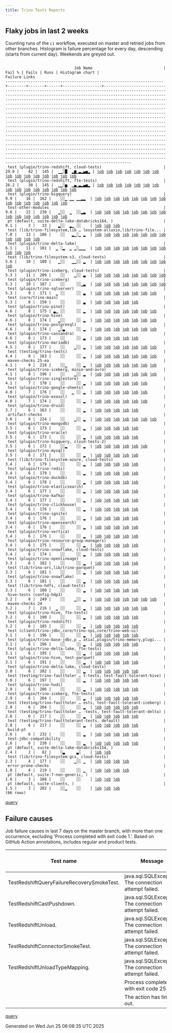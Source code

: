 ```yaml
---
title: Trino Tests Reports
---
```


## Flaky jobs in last 2 weeks

Counting runs of the `ci` workflow, executed on master and retried jobs from other branches.
Histogram is failure percentage for every day, descending (starts from current day).
Weekends are greyed out.
<pre><code>
                              Job Name                               | Fail % | Fails | Runs | Histogram chart |                                                                                                                                                                                                                                                                                                                                                                                                                                                                                                                                                                                                                  Failure Links                                                                                                                                                                                                                                                                                                                                                                                                                                                                                                                                                                                                                   
---------------------------------------------------------------------+--------+-------+------+-----------------+--------------------------------------------------------------------------------------------------------------------------------------------------------------------------------------------------------------------------------------------------------------------------------------------------------------------------------------------------------------------------------------------------------------------------------------------------------------------------------------------------------------------------------------------------------------------------------------------------------------------------------------------------------------------------------------------------------------------------------------------------------------------------------------------------------------------------------------------------------------------------------------------------------------------------------------------------------------------------------------------------------------------------------------------------------------------------------------------------------------------------------------------------------------------------------------------------------------------------------------------------
 test (plugin/trino-redshift, cloud-tests)                           |   29.0 |    42 |  145 |  ▁▁░█  ▂▆▁▃▂▄▅▂ | <a href="https://github.com/trinodb/trino/actions/runs/15839634595/job/44649849313">job</a> <a href="https://github.com/trinodb/trino/actions/runs/15819221690/job/44584413688">job</a> <a href="https://github.com/trinodb/trino/actions/runs/15830473149/job/44621701352">job</a> <a href="https://github.com/trinodb/trino/actions/runs/15831865814/job/44626342717">job</a> <a href="https://github.com/trinodb/trino/actions/runs/15800595320/job/44538286872">job</a> <a href="https://github.com/trinodb/trino/actions/runs/15800597108/job/44538290780">job</a> <a href="https://github.com/trinodb/trino/actions/runs/15748059124/job/44388013202">job</a> <a href="https://github.com/trinodb/trino/actions/runs/15725570242/job/44314691342">job</a> <a href="https://github.com/trinodb/trino/actions/runs/15729668394/job/44327787706">job</a> <a href="https://github.com/trinodb/trino/actions/runs/15730726277/job/44331064742">job</a> <a href="https://github.com/trinodb/trino/actions/runs/15695033663/job/44218405852">job</a> <a href="https://github.com/trinodb/trino/actions/runs/15698448644/job/44228104586">job</a> <a href="https://github.com/trinodb/trino/actions/runs/15699684137/job/44231624705">job</a> <a href="https://github.com/trinodb/trino/actions/runs/15704675274/job/44247642607">job</a> <a href="https://github.com/trinodb/trino/actions/runs/15711261268/job/44269791804">job</a>  
 test (plugin/trino-redshift, fte-tests)                             |   26.2 |    38 |  145 |  ▁▁░▅  ▁▄▁▃▂▄▅▂ | <a href="https://github.com/trinodb/trino/actions/runs/15839634595/job/44649849312">job</a> <a href="https://github.com/trinodb/trino/actions/runs/15819217800/job/44584411987">job</a> <a href="https://github.com/trinodb/trino/actions/runs/15830473149/job/44621701308">job</a> <a href="https://github.com/trinodb/trino/actions/runs/15800595320/job/44538286888">job</a> <a href="https://github.com/trinodb/trino/actions/runs/15800597108/job/44538290782">job</a> <a href="https://github.com/trinodb/trino/actions/runs/15748059124/job/44388013200">job</a> <a href="https://github.com/trinodb/trino/actions/runs/15729668394/job/44327787667">job</a> <a href="https://github.com/trinodb/trino/actions/runs/15729687806/job/44327743192">job</a> <a href="https://github.com/trinodb/trino/actions/runs/15695033663/job/44218405863">job</a> <a href="https://github.com/trinodb/trino/actions/runs/15698448644/job/44228104585">job</a> <a href="https://github.com/trinodb/trino/actions/runs/15699684137/job/44231624714">job</a> <a href="https://github.com/trinodb/trino/actions/runs/15704675274/job/44247642664">job</a> <a href="https://github.com/trinodb/trino/actions/runs/15674991529/job/44153189086">job</a> <a href="https://github.com/trinodb/trino/actions/runs/15658558213/job/44112920432">job</a> <a href="https://github.com/trinodb/trino/actions/runs/15668488249/job/44135764372">job</a>  
 test (plugin/trino-bigquery)                                        |    9.9 |    16 |  162 |    ░░▁ ▁▁ ▁▁▂▂  | <a href="https://github.com/trinodb/trino/actions/runs/15775595195/job/44469286896">job</a> <a href="https://github.com/trinodb/trino/actions/runs/15763669665/job/44435748389">job</a> <a href="https://github.com/trinodb/trino/actions/runs/15736673026/job/44351262615">job</a> <a href="https://github.com/trinodb/trino/actions/runs/15704675274/job/44247642552">job</a> <a href="https://github.com/trinodb/trino/actions/runs/15658558213/job/44112920407">job</a> <a href="https://github.com/trinodb/trino/actions/runs/15648967986/job/44090945787">job</a> <a href="https://github.com/trinodb/trino/actions/runs/15627404423/job/44024206039">job</a> <a href="https://github.com/trinodb/trino/actions/runs/15627404423/job/44024206039">job</a> <a href="https://github.com/trinodb/trino/actions/runs/15630131961/job/44032368075">job</a> <a href="https://github.com/trinodb/trino/actions/runs/15636544916/job/44053149374">job</a> <a href="https://github.com/trinodb/trino/actions/runs/15639163170/job/44062107068">job</a> <a href="https://github.com/trinodb/trino/actions/runs/15600779637/job/43940154477">job</a> <a href="https://github.com/trinodb/trino/actions/runs/15618123115/job/43996041838">job</a> <a href="https://github.com/trinodb/trino/actions/runs/15618123115/job/43996041838">job</a> <a href="https://github.com/trinodb/trino/actions/runs/15620448697/job/44003779170">job</a>  
 test-other-modules                                                  |    9.6 |    22 |  230 |   ▁░░  ▁  ░░▂▃  | <a href="https://github.com/trinodb/trino/actions/runs/15814676574/job/44571488868">job</a> <a href="https://github.com/trinodb/trino/actions/runs/15814676574/job/44571488868">job</a> <a href="https://github.com/trinodb/trino/actions/runs/15763664078/job/44435672805">job</a> <a href="https://github.com/trinodb/trino/actions/runs/15730726277/job/44330994986">job</a> <a href="https://github.com/trinodb/trino/actions/runs/15623819389/job/44014207453">job</a> <a href="https://github.com/trinodb/trino/actions/runs/15627404423/job/44024158968">job</a> <a href="https://github.com/trinodb/trino/actions/runs/15627404423/job/44024158968">job</a> <a href="https://github.com/trinodb/trino/actions/runs/15628250039/job/44026517444">job</a> <a href="https://github.com/trinodb/trino/actions/runs/15634831376/job/44047264727">job</a> <a href="https://github.com/trinodb/trino/actions/runs/15609613438/job/43967142679">job</a> <a href="https://github.com/trinodb/trino/actions/runs/15609613438/job/43967142679">job</a> <a href="https://github.com/trinodb/trino/actions/runs/15609613438/job/43967142679">job</a> <a href="https://github.com/trinodb/trino/actions/runs/15609613438/job/43999440240">job</a> <a href="https://github.com/trinodb/trino/actions/runs/15609613438/job/43999440240">job</a> <a href="https://github.com/trinodb/trino/actions/runs/15591228560/job/43910629413">job</a>  
 pt (default, suite-delta-lake-databricks164, )                      |    9.1 |     3 |   33 |   ▂░░  ▂▁ ░░    | <a href="https://github.com/trinodb/trino/actions/runs/15819221690/job/44585130461">job</a> <a href="https://github.com/trinodb/trino/actions/runs/15736673026/job/44352062300">job</a> <a href="https://github.com/trinodb/trino/actions/runs/15695033663/job/44218759534">job</a>                                                                                                                                                                                                                                                                                                                                                                                                                                                                                                                                                                                                                                                                                                                                                                                                                                                                                                                                                                                                  
 test (lib/trino-filesystem,lib … lesystem-alluxio,lib/trino-file... |    7.0 |    13 |  186 |    ░░   ▂▁░▁ ▂  | <a href="https://github.com/trinodb/trino/actions/runs/15698448644/job/44228104456">job</a> <a href="https://github.com/trinodb/trino/actions/runs/15699684137/job/44231624559">job</a> <a href="https://github.com/trinodb/trino/actions/runs/15674461206/job/44151687301">job</a> <a href="https://github.com/trinodb/trino/actions/runs/15674461206/job/44151687301">job</a> <a href="https://github.com/trinodb/trino/actions/runs/15651176274/job/44096112580">job</a> <a href="https://github.com/trinodb/trino/actions/runs/15651176274/job/44096112580">job</a> <a href="https://github.com/trinodb/trino/actions/runs/15631782932/job/44037734985">job</a> <a href="https://github.com/trinodb/trino/actions/runs/15618123115/job/43996041817">job</a> <a href="https://github.com/trinodb/trino/actions/runs/15618123115/job/43996041817">job</a> <a href="https://github.com/trinodb/trino/actions/runs/15618130665/job/43996067527">job</a> <a href="https://github.com/trinodb/trino/actions/runs/15618130665/job/43996067527">job</a> <a href="https://github.com/trinodb/trino/actions/runs/15618130665/job/43998124767">job</a>                                                                                                                                                                                                                                                  
 test (plugin/trino-delta-lake)                                      |    6.1 |    11 |  181 |  ▁ ░▂  ▁ ▁░▁▁▁  | <a href="https://github.com/trinodb/trino/actions/runs/15852631637/job/44689925170">job</a> <a href="https://github.com/trinodb/trino/actions/runs/15800799800/job/44538707082">job</a> <a href="https://github.com/trinodb/trino/actions/runs/15800799800/job/44538707082">job</a> <a href="https://github.com/trinodb/trino/actions/runs/15728643883/job/44324393878">job</a> <a href="https://github.com/trinodb/trino/actions/runs/15674461206/job/44151687345">job</a> <a href="https://github.com/trinodb/trino/actions/runs/15674461206/job/44151687345">job</a> <a href="https://github.com/trinodb/trino/actions/runs/15651016184/job/44095774835">job</a> <a href="https://github.com/trinodb/trino/actions/runs/15627404423/job/44024206061">job</a> <a href="https://github.com/trinodb/trino/actions/runs/15627404423/job/44024206061">job</a> <a href="https://github.com/trinodb/trino/actions/runs/15618123115/job/43996041846">job</a> <a href="https://github.com/trinodb/trino/actions/runs/15618123115/job/43996041846">job</a>                                                                                                                                                                                                                                                                                                                                  
 test (lib/trino-filesystem-s3, cloud-tests)                         |    5.6 |    10 |  180 |   ▁░░   ▁▁░░ ▂  | <a href="https://github.com/trinodb/trino/actions/runs/15819221690/job/44584413604">job</a> <a href="https://github.com/trinodb/trino/actions/runs/15711261268/job/44269791694">job</a> <a href="https://github.com/trinodb/trino/actions/runs/15674461206/job/44151687337">job</a> <a href="https://github.com/trinodb/trino/actions/runs/15674461206/job/44151687337">job</a> <a href="https://github.com/trinodb/trino/actions/runs/15618123115/job/43996041821">job</a> <a href="https://github.com/trinodb/trino/actions/runs/15618123115/job/43996041821">job</a> <a href="https://github.com/trinodb/trino/actions/runs/15618130665/job/43996067521">job</a> <a href="https://github.com/trinodb/trino/actions/runs/15618130665/job/43996067521">job</a> <a href="https://github.com/trinodb/trino/actions/runs/15618130665/job/43998124776">job</a>                                                                                                                                                                                                                                                                                                                                                                                                                                                                                                  
 test (plugin/trino-iceberg, cloud-tests)                            |    5.3 |    11 |  209 |    ░░    ▁░░ ▃  | <a href="https://github.com/trinodb/trino/actions/runs/15830473149/job/44621701288">job</a> <a href="https://github.com/trinodb/trino/actions/runs/15674461206/job/44151687380">job</a> <a href="https://github.com/trinodb/trino/actions/runs/15674461206/job/44151687380">job</a> <a href="https://github.com/trinodb/trino/actions/runs/15600779637/job/43940154444">job</a> <a href="https://github.com/trinodb/trino/actions/runs/15618123115/job/43996041882">job</a> <a href="https://github.com/trinodb/trino/actions/runs/15618123115/job/43996041882">job</a> <a href="https://github.com/trinodb/trino/actions/runs/15618130665/job/43996067594">job</a> <a href="https://github.com/trinodb/trino/actions/runs/15618130665/job/43996067594">job</a>                                                                                                                                                                                                                                                                                                                                                                                                                                                                                                                                                                                  
 test (plugin/trino-iceberg)                                         |    5.3 |    10 |  187 |    ░░     ░░▁▃  | <a href="https://github.com/trinodb/trino/actions/runs/15627404423/job/44024206076">job</a> <a href="https://github.com/trinodb/trino/actions/runs/15627404423/job/44024206076">job</a> <a href="https://github.com/trinodb/trino/actions/runs/15605995758/job/43955624931">job</a> <a href="https://github.com/trinodb/trino/actions/runs/15618123115/job/43996041883">job</a> <a href="https://github.com/trinodb/trino/actions/runs/15618123115/job/43996041883">job</a> <a href="https://github.com/trinodb/trino/actions/runs/15618130665/job/43996067577">job</a> <a href="https://github.com/trinodb/trino/actions/runs/15618130665/job/43996067577">job</a> <a href="https://github.com/trinodb/trino/actions/runs/15579260705/job/43870521226">job</a>                                                                                                                                                                                                                                                                                                                                                                                                                                                                                                                                                                                  
 test (plugin/trino-sqlserver)                                       |    5.3 |     9 |  171 |  ▁ ░░     ░░ ▃  | <a href="https://github.com/trinodb/trino/actions/runs/15852631637/job/44689925350">job</a> <a href="https://github.com/trinodb/trino/actions/runs/15618123115/job/43996041993">job</a> <a href="https://github.com/trinodb/trino/actions/runs/15618123115/job/43996041993">job</a> <a href="https://github.com/trinodb/trino/actions/runs/15618130665/job/43996067621">job</a> <a href="https://github.com/trinodb/trino/actions/runs/15618130665/job/43996067621">job</a> <a href="https://github.com/trinodb/trino/actions/runs/15618130665/job/43998124881">job</a> <a href="https://github.com/trinodb/trino/actions/runs/15582259635/job/43880197025">job</a>                                                                                                                                                                                                                                                                                                                                                                                                                                                                                                                                                                                                                                                                  
 test (core/trino-main)                                              |    5.3 |     8 |  150 |    ░░     ░░ ▃  | <a href="https://github.com/trinodb/trino/actions/runs/15609613438/job/43967211468">job</a> <a href="https://github.com/trinodb/trino/actions/runs/15609613438/job/43967211468">job</a> <a href="https://github.com/trinodb/trino/actions/runs/15609613438/job/43967211468">job</a> <a href="https://github.com/trinodb/trino/actions/runs/15609613438/job/43999441881">job</a> <a href="https://github.com/trinodb/trino/actions/runs/15609613438/job/43999441881">job</a>                                                                                                                                                                                                                                                                                                                                                                                                                                                                                                                                                                                                                                                                                                                                                                                                                                  
 test (plugin/trino-pinot)                                           |    4.6 |     8 |  175 | ▃▁ ░░     ░░ ▂  | <a href="https://github.com/trinodb/trino/actions/runs/15865465671/job/44731430182">job</a> <a href="https://github.com/trinodb/trino/actions/runs/15852631637/job/44689925332">job</a> <a href="https://github.com/trinodb/trino/actions/runs/15618123115/job/43996041918">job</a> <a href="https://github.com/trinodb/trino/actions/runs/15618123115/job/43996041918">job</a> <a href="https://github.com/trinodb/trino/actions/runs/15618130665/job/43996067575">job</a> <a href="https://github.com/trinodb/trino/actions/runs/15618130665/job/43996067575">job</a> <a href="https://github.com/trinodb/trino/actions/runs/15618130665/job/43998124868">job</a>                                                                                                                                                                                                                                                                                                                                                                                                                                                                                                                                                                                                                                                                  
 test (plugin/trino-hive)                                            |    4.6 |     8 |  174 |   ▁░░     ░░ ▂  | <a href="https://github.com/trinodb/trino/actions/runs/15831865814/job/44626342663">job</a> <a href="https://github.com/trinodb/trino/actions/runs/15618123115/job/43996041888">job</a> <a href="https://github.com/trinodb/trino/actions/runs/15618123115/job/43996041888">job</a> <a href="https://github.com/trinodb/trino/actions/runs/15618130665/job/43996067547">job</a> <a href="https://github.com/trinodb/trino/actions/runs/15618130665/job/43996067547">job</a> <a href="https://github.com/trinodb/trino/actions/runs/15618130665/job/43998124826">job</a> <a href="https://github.com/trinodb/trino/actions/runs/15589376236/job/43904239218">job</a>                                                                                                                                                                                                                                                                                                                                                                                                                                                                                                                                                                                                                                                                  
 test (plugin/trino-postgresql)                                      |    4.6 |     8 |  174 |   ▁░▃     ░░ ▂  | <a href="https://github.com/trinodb/trino/actions/runs/15830473149/job/44621701323">job</a> <a href="https://github.com/trinodb/trino/actions/runs/15800595320/job/44538286884">job</a> <a href="https://github.com/trinodb/trino/actions/runs/15618123115/job/43996041920">job</a> <a href="https://github.com/trinodb/trino/actions/runs/15618123115/job/43996041920">job</a> <a href="https://github.com/trinodb/trino/actions/runs/15618130665/job/43996067640">job</a> <a href="https://github.com/trinodb/trino/actions/runs/15618130665/job/43996067640">job</a> <a href="https://github.com/trinodb/trino/actions/runs/15618130665/job/43998124884">job</a>                                                                                                                                                                                                                                                                                                                                                                                                                                                                                                                                                                                                                                                                  
 test (plugin/trino-cassandra)                                       |    4.6 |     8 |  173 |    ░░     ░░ ▃  | <a href="https://github.com/trinodb/trino/actions/runs/15618123115/job/43996041862">job</a> <a href="https://github.com/trinodb/trino/actions/runs/15618123115/job/43996041862">job</a> <a href="https://github.com/trinodb/trino/actions/runs/15618123115/job/44011046942">job</a> <a href="https://github.com/trinodb/trino/actions/runs/15618123115/job/44011046942">job</a> <a href="https://github.com/trinodb/trino/actions/runs/15618130665/job/43996067561">job</a>                                                                                                                                                                                                                                                                                                                                                                                                                                                                                                                                                                                                                                                                                                                                                                                                                                  
 test (plugin/trino-mariadb)                                         |    4.5 |     8 |  177 |    ░░    ▁░░ ▂  | <a href="https://github.com/trinodb/trino/actions/runs/15674461206/job/44151687373">job</a> <a href="https://github.com/trinodb/trino/actions/runs/15674461206/job/44151687373">job</a> <a href="https://github.com/trinodb/trino/actions/runs/15618123115/job/43996041913">job</a> <a href="https://github.com/trinodb/trino/actions/runs/15618123115/job/43996041913">job</a> <a href="https://github.com/trinodb/trino/actions/runs/15618130665/job/43996067613">job</a> <a href="https://github.com/trinodb/trino/actions/runs/15618130665/job/43996067613">job</a> <a href="https://github.com/trinodb/trino/actions/runs/15618130665/job/43998124849">job</a>                                                                                                                                                                                                                                                                                                                                                                                                                                                                                                                                                                                                                                                                  
 test (testing/trino-tests)                                          |    4.4 |     8 |  183 |    ░░     ░░ ▂  | <a href="https://github.com/trinodb/trino/actions/runs/15628250039/job/44026562081">job</a> <a href="https://github.com/trinodb/trino/actions/runs/15618123115/job/43996042020">job</a> <a href="https://github.com/trinodb/trino/actions/runs/15618123115/job/43996042020">job</a> <a href="https://github.com/trinodb/trino/actions/runs/15618130665/job/43996067632">job</a> <a href="https://github.com/trinodb/trino/actions/runs/15618130665/job/43996067632">job</a> <a href="https://github.com/trinodb/trino/actions/runs/15618130665/job/43998124903">job</a> <a href="https://github.com/trinodb/trino/actions/runs/15582621247/job/43881659598">job</a>                                                                                                                                                                                                                                                                                                                                                                                                                                                                                                                                                                                                                                                                  
 maven-checks 25-ea                                                  |    4.1 |     9 |  218 |    ░░▁    ░░ ▂  | <a href="https://github.com/trinodb/trino/actions/runs/15779427537/job/44481173520">job</a> <a href="https://github.com/trinodb/trino/actions/runs/15779427537/job/44481173520">job</a> <a href="https://github.com/trinodb/trino/actions/runs/15618123115/job/43995985336">job</a> <a href="https://github.com/trinodb/trino/actions/runs/15618123115/job/43995985336">job</a> <a href="https://github.com/trinodb/trino/actions/runs/15618130665/job/43996013144">job</a> <a href="https://github.com/trinodb/trino/actions/runs/15618130665/job/43996013144">job</a> <a href="https://github.com/trinodb/trino/actions/runs/15618130665/job/43998124510">job</a>                                                                                                                                                                                                                                                                                                                                                                                                                                                                                                                                                                                                                                                                  
 test (plugin/trino-iceberg, minio-and-avro)                         |    4.1 |     8 |  196 |    ░░    ▁░░ ▂  | <a href="https://github.com/trinodb/trino/actions/runs/15674461206/job/44151687372">job</a> <a href="https://github.com/trinodb/trino/actions/runs/15674461206/job/44151687372">job</a> <a href="https://github.com/trinodb/trino/actions/runs/15618123115/job/43996041897">job</a> <a href="https://github.com/trinodb/trino/actions/runs/15618123115/job/43996041897">job</a> <a href="https://github.com/trinodb/trino/actions/runs/15618130665/job/43996067610">job</a> <a href="https://github.com/trinodb/trino/actions/runs/15618130665/job/43996067610">job</a> <a href="https://github.com/trinodb/trino/actions/runs/15618130665/job/43998124840">job</a>                                                                                                                                                                                                                                                                                                                                                                                                                                                                                                                                                                                                                                                                  
 test (plugin/trino-singlestore)                                     |    4.1 |     7 |  170 |    ░░     ░░ ▂  | <a href="https://github.com/trinodb/trino/actions/runs/15618123115/job/43996041970">job</a> <a href="https://github.com/trinodb/trino/actions/runs/15618123115/job/43996041970">job</a> <a href="https://github.com/trinodb/trino/actions/runs/15618130665/job/43996067616">job</a> <a href="https://github.com/trinodb/trino/actions/runs/15618130665/job/43996067616">job</a> <a href="https://github.com/trinodb/trino/actions/runs/15618130665/job/43998124901">job</a> <a href="https://github.com/trinodb/trino/actions/runs/15591228560/job/43910700972">job</a>                                                                                                                                                                                                                                                                                                                                                                                                                                                                                                                                                                                                                                                                                                                                                  
 test (plugin/trino-google-sheets)                                   |    4.0 |     7 |  176 |    ░░   ▁ ░░ ▂  | <a href="https://github.com/trinodb/trino/actions/runs/15698448644/job/44228104502">job</a> <a href="https://github.com/trinodb/trino/actions/runs/15618123115/job/43996041865">job</a> <a href="https://github.com/trinodb/trino/actions/runs/15618123115/job/43996041865">job</a> <a href="https://github.com/trinodb/trino/actions/runs/15618130665/job/43996067582">job</a> <a href="https://github.com/trinodb/trino/actions/runs/15618130665/job/43996067582">job</a> <a href="https://github.com/trinodb/trino/actions/runs/15618130665/job/43998124846">job</a>                                                                                                                                                                                                                                                                                                                                                                                                                                                                                                                                                                                                                                                                                                                                                  
 test (plugin/trino-exasol)                                          |    4.0 |     7 |  174 |    ░░     ░░ ▂  | <a href="https://github.com/trinodb/trino/actions/runs/15618123115/job/43996041864">job</a> <a href="https://github.com/trinodb/trino/actions/runs/15618123115/job/43996041864">job</a> <a href="https://github.com/trinodb/trino/actions/runs/15618130665/job/43996067546">job</a> <a href="https://github.com/trinodb/trino/actions/runs/15618130665/job/43996067546">job</a> <a href="https://github.com/trinodb/trino/actions/runs/15618130665/job/43998124822">job</a> <a href="https://github.com/trinodb/trino/actions/runs/15591228560/job/43910700916">job</a>                                                                                                                                                                                                                                                                                                                                                                                                                                                                                                                                                                                                                                                                                                                                                  
 test (plugin/trino-druid)                                           |    3.7 |     6 |  163 |    ░░     ░░ ▂  | <a href="https://github.com/trinodb/trino/actions/runs/15618123115/job/43996041849">job</a> <a href="https://github.com/trinodb/trino/actions/runs/15618123115/job/43996041849">job</a> <a href="https://github.com/trinodb/trino/actions/runs/15618130665/job/43996067563">job</a> <a href="https://github.com/trinodb/trino/actions/runs/15618130665/job/43996067563">job</a> <a href="https://github.com/trinodb/trino/actions/runs/15618130665/job/43998124825">job</a>                                                                                                                                                                                                                                                                                                                                                                                                                                                                                                                                                                                                                                                                                                                                                                                                                                  
 artifact-checks                                                     |    3.6 |     8 |  224 |    ░░    ▁░░ ▂  | <a href="https://github.com/trinodb/trino/actions/runs/15682415321/job/44176881657">job</a> <a href="https://github.com/trinodb/trino/actions/runs/15682415321/job/44176881657">job</a> <a href="https://github.com/trinodb/trino/actions/runs/15618123115/job/43995985305">job</a> <a href="https://github.com/trinodb/trino/actions/runs/15618123115/job/43995985305">job</a> <a href="https://github.com/trinodb/trino/actions/runs/15618130665/job/43996013139">job</a> <a href="https://github.com/trinodb/trino/actions/runs/15618130665/job/43996013139">job</a> <a href="https://github.com/trinodb/trino/actions/runs/15618130665/job/43998124543">job</a>                                                                                                                                                                                                                                                                                                                                                                                                                                                                                                                                                                                                                                                                  
 test (plugin/trino-mongodb)                                         |    3.5 |     6 |  173 |    ░░     ░░ ▂  | <a href="https://github.com/trinodb/trino/actions/runs/15618123115/job/43996041910">job</a> <a href="https://github.com/trinodb/trino/actions/runs/15618123115/job/43996041910">job</a> <a href="https://github.com/trinodb/trino/actions/runs/15618130665/job/43996067574">job</a> <a href="https://github.com/trinodb/trino/actions/runs/15618130665/job/43996067574">job</a> <a href="https://github.com/trinodb/trino/actions/runs/15618130665/job/43998124853">job</a>                                                                                                                                                                                                                                                                                                                                                                                                                                                                                                                                                                                                                                                                                                                                                                                                                                  
 test (plugin/trino-oracle)                                          |    3.5 |     6 |  173 |    ░░     ░░ ▂  | <a href="https://github.com/trinodb/trino/actions/runs/15618123115/job/43996041923">job</a> <a href="https://github.com/trinodb/trino/actions/runs/15618123115/job/43996041923">job</a> <a href="https://github.com/trinodb/trino/actions/runs/15618130665/job/43996067589">job</a> <a href="https://github.com/trinodb/trino/actions/runs/15618130665/job/43996067589">job</a> <a href="https://github.com/trinodb/trino/actions/runs/15618130665/job/43998124876">job</a>                                                                                                                                                                                                                                                                                                                                                                                                                                                                                                                                                                                                                                                                                                                                                                                                                                  
 test (plugin/trino-bigquery, cloud-tests-2)                         |    3.5 |     6 |  172 |    ░░▂    ░░ ▂  | <a href="https://github.com/trinodb/trino/actions/runs/15779427537/job/44481228319">job</a> <a href="https://github.com/trinodb/trino/actions/runs/15779427537/job/44481228319">job</a> <a href="https://github.com/trinodb/trino/actions/runs/15618123115/job/43996041840">job</a> <a href="https://github.com/trinodb/trino/actions/runs/15618123115/job/43996041840">job</a> <a href="https://github.com/trinodb/trino/actions/runs/15620448697/job/44003779145">job</a> <a href="https://github.com/trinodb/trino/actions/runs/15579260705/job/43870521129">job</a>                                                                                                                                                                                                                                                                                                                                                                                                                                                                                                                                                                                                                                                                                                                                                  
 test (plugin/trino-mysql)                                           |    3.5 |     6 |  171 |    ░░     ░░ ▂  | <a href="https://github.com/trinodb/trino/actions/runs/15618123115/job/43996041926">job</a> <a href="https://github.com/trinodb/trino/actions/runs/15618123115/job/43996041926">job</a> <a href="https://github.com/trinodb/trino/actions/runs/15618130665/job/43996067572">job</a> <a href="https://github.com/trinodb/trino/actions/runs/15618130665/job/43996067572">job</a> <a href="https://github.com/trinodb/trino/actions/runs/15618130665/job/43998124850">job</a>                                                                                                                                                                                                                                                                                                                                                                                                                                                                                                                                                                                                                                                                                                                                                                                                                                  
 test (lib/trino-filesystem-azure, cloud-tests)                      |    3.4 |     6 |  179 |    ░░     ░░ ▂  | <a href="https://github.com/trinodb/trino/actions/runs/15618123115/job/43996041826">job</a> <a href="https://github.com/trinodb/trino/actions/runs/15618123115/job/43996041826">job</a> <a href="https://github.com/trinodb/trino/actions/runs/15618130665/job/43996067503">job</a> <a href="https://github.com/trinodb/trino/actions/runs/15618130665/job/43996067503">job</a> <a href="https://github.com/trinodb/trino/actions/runs/15618130665/job/43998124785">job</a>                                                                                                                                                                                                                                                                                                                                                                                                                                                                                                                                                                                                                                                                                                                                                                                                                                  
 test (plugin/trino-redis)                                           |    3.4 |     6 |  179 |    ░░     ░░ ▂  | <a href="https://github.com/trinodb/trino/actions/runs/15618123115/job/43996041927">job</a> <a href="https://github.com/trinodb/trino/actions/runs/15618123115/job/43996041927">job</a> <a href="https://github.com/trinodb/trino/actions/runs/15618130665/job/43996067583">job</a> <a href="https://github.com/trinodb/trino/actions/runs/15618130665/job/43996067583">job</a> <a href="https://github.com/trinodb/trino/actions/runs/15618130665/job/43998124889">job</a>                                                                                                                                                                                                                                                                                                                                                                                                                                                                                                                                                                                                                                                                                                                                                                                                                                  
 test (plugin/trino-duckdb)                                          |    3.4 |     6 |  178 |    ░░     ░░ ▂  | <a href="https://github.com/trinodb/trino/actions/runs/15618123115/job/43996041860">job</a> <a href="https://github.com/trinodb/trino/actions/runs/15618123115/job/43996041860">job</a> <a href="https://github.com/trinodb/trino/actions/runs/15618130665/job/43996067551">job</a> <a href="https://github.com/trinodb/trino/actions/runs/15618130665/job/43996067551">job</a> <a href="https://github.com/trinodb/trino/actions/runs/15618130665/job/43998124832">job</a>                                                                                                                                                                                                                                                                                                                                                                                                                                                                                                                                                                                                                                                                                                                                                                                                                                  
 test (plugin/trino-elasticsearch)                                   |    3.4 |     6 |  177 |    ░░     ░░ ▂  | <a href="https://github.com/trinodb/trino/actions/runs/15618123115/job/43996041863">job</a> <a href="https://github.com/trinodb/trino/actions/runs/15618123115/job/43996041863">job</a> <a href="https://github.com/trinodb/trino/actions/runs/15618130665/job/43996067570">job</a> <a href="https://github.com/trinodb/trino/actions/runs/15618130665/job/43996067570">job</a> <a href="https://github.com/trinodb/trino/actions/runs/15618130665/job/43998124828">job</a>                                                                                                                                                                                                                                                                                                                                                                                                                                                                                                                                                                                                                                                                                                                                                                                                                                  
 test (plugin/trino-kafka)                                           |    3.4 |     6 |  177 |    ░░     ░░ ▂  | <a href="https://github.com/trinodb/trino/actions/runs/15618123115/job/43996041924">job</a> <a href="https://github.com/trinodb/trino/actions/runs/15618123115/job/43996041924">job</a> <a href="https://github.com/trinodb/trino/actions/runs/15618130665/job/43996067587">job</a> <a href="https://github.com/trinodb/trino/actions/runs/15618130665/job/43996067587">job</a> <a href="https://github.com/trinodb/trino/actions/runs/15618130665/job/43998124847">job</a>                                                                                                                                                                                                                                                                                                                                                                                                                                                                                                                                                                                                                                                                                                                                                                                                                                  
 test (plugin/trino-clickhouse)                                      |    3.4 |     6 |  176 |    ░░     ░░ ▂  | <a href="https://github.com/trinodb/trino/actions/runs/15618123115/job/43996041837">job</a> <a href="https://github.com/trinodb/trino/actions/runs/15618123115/job/43996041837">job</a> <a href="https://github.com/trinodb/trino/actions/runs/15618130665/job/43996067520">job</a> <a href="https://github.com/trinodb/trino/actions/runs/15618130665/job/43996067520">job</a> <a href="https://github.com/trinodb/trino/actions/runs/15618130665/job/43998124805">job</a>                                                                                                                                                                                                                                                                                                                                                                                                                                                                                                                                                                                                                                                                                                                                                                                                                                  
 test (plugin/trino-ignite)                                          |    3.4 |     6 |  176 |    ░░     ░░ ▂  | <a href="https://github.com/trinodb/trino/actions/runs/15618123115/job/43996041915">job</a> <a href="https://github.com/trinodb/trino/actions/runs/15618123115/job/43996041915">job</a> <a href="https://github.com/trinodb/trino/actions/runs/15618130665/job/43996067565">job</a> <a href="https://github.com/trinodb/trino/actions/runs/15618130665/job/43996067565">job</a> <a href="https://github.com/trinodb/trino/actions/runs/15618130665/job/43998124833">job</a>                                                                                                                                                                                                                                                                                                                                                                                                                                                                                                                                                                                                                                                                                                                                                                                                                                  
 test (plugin/trino-opensearch)                                      |    3.4 |     6 |  176 |    ░░     ░░ ▂  | <a href="https://github.com/trinodb/trino/actions/runs/15618123115/job/43996041935">job</a> <a href="https://github.com/trinodb/trino/actions/runs/15618123115/job/43996041935">job</a> <a href="https://github.com/trinodb/trino/actions/runs/15618130665/job/43996067592">job</a> <a href="https://github.com/trinodb/trino/actions/runs/15618130665/job/43996067592">job</a> <a href="https://github.com/trinodb/trino/actions/runs/15618130665/job/43998124886">job</a>                                                                                                                                                                                                                                                                                                                                                                                                                                                                                                                                                                                                                                                                                                                                                                                                                                  
 test (plugin/trino-vertica)                                         |    3.4 |     6 |  176 |    ░░     ░░ ▂  | <a href="https://github.com/trinodb/trino/actions/runs/15618123115/job/43996042005">job</a> <a href="https://github.com/trinodb/trino/actions/runs/15618123115/job/43996042005">job</a> <a href="https://github.com/trinodb/trino/actions/runs/15618130665/job/43996067618">job</a> <a href="https://github.com/trinodb/trino/actions/runs/15618130665/job/43996067618">job</a> <a href="https://github.com/trinodb/trino/actions/runs/15618130665/job/43998124893">job</a>                                                                                                                                                                                                                                                                                                                                                                                                                                                                                                                                                                                                                                                                                                                                                                                                                                  
 test (plugin/trino-resource-group-managers)                         |    3.4 |     6 |  175 |    ░░     ░░ ▂  | <a href="https://github.com/trinodb/trino/actions/runs/15618123115/job/43996041964">job</a> <a href="https://github.com/trinodb/trino/actions/runs/15618123115/job/43996041964">job</a> <a href="https://github.com/trinodb/trino/actions/runs/15618130665/job/43996067605">job</a> <a href="https://github.com/trinodb/trino/actions/runs/15618130665/job/43996067605">job</a> <a href="https://github.com/trinodb/trino/actions/runs/15618130665/job/43998124885">job</a>                                                                                                                                                                                                                                                                                                                                                                                                                                                                                                                                                                                                                                                                                                                                                                                                                                  
 test (plugin/trino-snowflake, cloud-tests)                          |    3.4 |     6 |  174 |    ░░     ░░ ▂  | <a href="https://github.com/trinodb/trino/actions/runs/15618123115/job/43996041991">job</a> <a href="https://github.com/trinodb/trino/actions/runs/15618123115/job/43996041991">job</a> <a href="https://github.com/trinodb/trino/actions/runs/15618130665/job/43996067601">job</a> <a href="https://github.com/trinodb/trino/actions/runs/15618130665/job/43996067601">job</a> <a href="https://github.com/trinodb/trino/actions/runs/15618130665/job/43998124906">job</a>                                                                                                                                                                                                                                                                                                                                                                                                                                                                                                                                                                                                                                                                                                                                                                                                                                  
 test (plugin/trino-openlineage)                                     |    3.3 |     6 |  182 |    ░░     ░░ ▂  | <a href="https://github.com/trinodb/trino/actions/runs/15618123115/job/43996041934">job</a> <a href="https://github.com/trinodb/trino/actions/runs/15618123115/job/43996041934">job</a> <a href="https://github.com/trinodb/trino/actions/runs/15618130665/job/43996067588">job</a> <a href="https://github.com/trinodb/trino/actions/runs/15618130665/job/43996067588">job</a> <a href="https://github.com/trinodb/trino/actions/runs/15618130665/job/43998124854">job</a>                                                                                                                                                                                                                                                                                                                                                                                                                                                                                                                                                                                                                                                                                                                                                                                                                                  
 test (lib/trino-orc,lib/trino-parquet)                              |    3.3 |     6 |  181 |    ░░     ░░ ▂  | <a href="https://github.com/trinodb/trino/actions/runs/15618123115/job/43996041825">job</a> <a href="https://github.com/trinodb/trino/actions/runs/15618123115/job/43996041825">job</a> <a href="https://github.com/trinodb/trino/actions/runs/15618130665/job/43996067502">job</a> <a href="https://github.com/trinodb/trino/actions/runs/15618130665/job/43996067502">job</a> <a href="https://github.com/trinodb/trino/actions/runs/15618130665/job/43998124783">job</a>                                                                                                                                                                                                                                                                                                                                                                                                                                                                                                                                                                                                                                                                                                                                                                                                                                  
 test (plugin/trino-snowflake)                                       |    3.3 |     6 |  181 |    ░░     ░░ ▂  | <a href="https://github.com/trinodb/trino/actions/runs/15618123115/job/43996041977">job</a> <a href="https://github.com/trinodb/trino/actions/runs/15618123115/job/43996041977">job</a> <a href="https://github.com/trinodb/trino/actions/runs/15618130665/job/43996067611">job</a> <a href="https://github.com/trinodb/trino/actions/runs/15618130665/job/43996067611">job</a> <a href="https://github.com/trinodb/trino/actions/runs/15618130665/job/43998124933">job</a>                                                                                                                                                                                                                                                                                                                                                                                                                                                                                                                                                                                                                                                                                                                                                                                                                                  
 test (lib/trino-hdfs, cloud-tests)                                  |    3.3 |     6 |  180 |    ░░     ░░ ▂  | <a href="https://github.com/trinodb/trino/actions/runs/15618123115/job/43996041824">job</a> <a href="https://github.com/trinodb/trino/actions/runs/15618123115/job/43996041824">job</a> <a href="https://github.com/trinodb/trino/actions/runs/15618130665/job/43996067517">job</a> <a href="https://github.com/trinodb/trino/actions/runs/15618130665/job/43996067517">job</a> <a href="https://github.com/trinodb/trino/actions/runs/15618130665/job/43998124808">job</a>                                                                                                                                                                                                                                                                                                                                                                                                                                                                                                                                                                                                                                                                                                                                                                                                                                  
 hive-tests (config-hdp3)                                            |    3.2 |     8 |  249 |    ░░    ▁░░ ▂  | <a href="https://github.com/trinodb/trino/actions/runs/15674461206/job/44151524470">job</a> <a href="https://github.com/trinodb/trino/actions/runs/15674461206/job/44151524470">job</a> <a href="https://github.com/trinodb/trino/actions/runs/15618123115/job/43995985313">job</a> <a href="https://github.com/trinodb/trino/actions/runs/15618123115/job/43995985313">job</a> <a href="https://github.com/trinodb/trino/actions/runs/15618130665/job/43996013110">job</a> <a href="https://github.com/trinodb/trino/actions/runs/15618130665/job/43996013110">job</a> <a href="https://github.com/trinodb/trino/actions/runs/15618130665/job/43998124526">job</a>                                                                                                                                                                                                                                                                                                                                                                                                                                                                                                                                                                                                                                                                  
 maven-checks 24                                                     |    3.2 |     7 |  216 |  ▁ ░░     ░░ ▂  | <a href="https://github.com/trinodb/trino/actions/runs/15852631637/job/44689817219">job</a> <a href="https://github.com/trinodb/trino/actions/runs/15618123115/job/43995985332">job</a> <a href="https://github.com/trinodb/trino/actions/runs/15618123115/job/43995985332">job</a> <a href="https://github.com/trinodb/trino/actions/runs/15618130665/job/43996013125">job</a> <a href="https://github.com/trinodb/trino/actions/runs/15618130665/job/43996013125">job</a> <a href="https://github.com/trinodb/trino/actions/runs/15618130665/job/43998124512">job</a>                                                                                                                                                                                                                                                                                                                                                                                                                                                                                                                                                                                                                                                                                                                                                  
 test (plugin/trino-hive, fte-tests)                                 |    3.2 |     6 |  190 |    ░░     ░░ ▂  | <a href="https://github.com/trinodb/trino/actions/runs/15618123115/job/43996041872">job</a> <a href="https://github.com/trinodb/trino/actions/runs/15618123115/job/43996041872">job</a> <a href="https://github.com/trinodb/trino/actions/runs/15618130665/job/43996067559">job</a> <a href="https://github.com/trinodb/trino/actions/runs/15618130665/job/43996067559">job</a> <a href="https://github.com/trinodb/trino/actions/runs/15618130665/job/43998124842">job</a>                                                                                                                                                                                                                                                                                                                                                                                                                                                                                                                                                                                                                                                                                                                                                                                                                                  
 test (plugin/trino-redshift)                                        |    3.2 |     6 |  185 |    ░░     ░░ ▂  | <a href="https://github.com/trinodb/trino/actions/runs/15618123115/job/43996041939">job</a> <a href="https://github.com/trinodb/trino/actions/runs/15618123115/job/43996041939">job</a> <a href="https://github.com/trinodb/trino/actions/runs/15618130665/job/43996067581">job</a> <a href="https://github.com/trinodb/trino/actions/runs/15618130665/job/43996067581">job</a> <a href="https://github.com/trinodb/trino/actions/runs/15618130665/job/43998124916">job</a>                                                                                                                                                                                                                                                                                                                                                                                                                                                                                                                                                                                                                                                                                                                                                                                                                                  
 test (client/trino-jdbc,core/trino-spi,core/trino-web-ui)           |    3.1 |     6 |  196 |    ░░     ░░ ▂  | <a href="https://github.com/trinodb/trino/actions/runs/15618123115/job/43996041814">job</a> <a href="https://github.com/trinodb/trino/actions/runs/15618123115/job/43996041814">job</a> <a href="https://github.com/trinodb/trino/actions/runs/15618130665/job/43996067490">job</a> <a href="https://github.com/trinodb/trino/actions/runs/15618130665/job/43996067490">job</a> <a href="https://github.com/trinodb/trino/actions/runs/15618130665/job/43998124772">job</a>                                                                                                                                                                                                                                                                                                                                                                                                                                                                                                                                                                                                                                                                                                                                                                                                                                  
 test (plugin/trino-base-jdbc,p … atial,plugin/trino-memory,plugi... |    3.1 |     6 |  196 |    ░░     ░░ ▂  | <a href="https://github.com/trinodb/trino/actions/runs/15618123115/job/43996041813">job</a> <a href="https://github.com/trinodb/trino/actions/runs/15618123115/job/43996041813">job</a> <a href="https://github.com/trinodb/trino/actions/runs/15618130665/job/43996067507">job</a> <a href="https://github.com/trinodb/trino/actions/runs/15618130665/job/43996067507">job</a> <a href="https://github.com/trinodb/trino/actions/runs/15618130665/job/43998124768">job</a>                                                                                                                                                                                                                                                                                                                                                                                                                                                                                                                                                                                                                                                                                                                                                                                                                                  
 test (plugin/trino-delta-lake, fte-tests)                           |    3.1 |     6 |  195 |    ░░     ░░ ▂  | <a href="https://github.com/trinodb/trino/actions/runs/15618123115/job/43996041859">job</a> <a href="https://github.com/trinodb/trino/actions/runs/15618123115/job/43996041859">job</a> <a href="https://github.com/trinodb/trino/actions/runs/15618130665/job/43996067542">job</a> <a href="https://github.com/trinodb/trino/actions/runs/15618130665/job/43996067542">job</a> <a href="https://github.com/trinodb/trino/actions/runs/15618130665/job/43998124819">job</a>                                                                                                                                                                                                                                                                                                                                                                                                                                                                                                                                                                                                                                                                                                                                                                                                                                  
 test (plugin/trino-hive, test-parquet)                              |    3.1 |     6 |  191 |    ░░     ░░ ▂  | <a href="https://github.com/trinodb/trino/actions/runs/15618123115/job/43996041869">job</a> <a href="https://github.com/trinodb/trino/actions/runs/15618123115/job/43996041869">job</a> <a href="https://github.com/trinodb/trino/actions/runs/15618130665/job/43996067558">job</a> <a href="https://github.com/trinodb/trino/actions/runs/15618130665/job/43996067558">job</a> <a href="https://github.com/trinodb/trino/actions/runs/15618130665/job/43998124818">job</a>                                                                                                                                                                                                                                                                                                                                                                                                                                                                                                                                                                                                                                                                                                                                                                                                                                  
 test (plugin/trino-delta-lake, cloud-tests)                         |    3.0 |     6 |  202 |    ░░     ░░ ▂  | <a href="https://github.com/trinodb/trino/actions/runs/15618123115/job/43996041855">job</a> <a href="https://github.com/trinodb/trino/actions/runs/15618123115/job/43996041855">job</a> <a href="https://github.com/trinodb/trino/actions/runs/15618130665/job/43996067560">job</a> <a href="https://github.com/trinodb/trino/actions/runs/15618130665/job/43996067560">job</a> <a href="https://github.com/trinodb/trino/actions/runs/15618130665/job/43998124827">job</a>                                                                                                                                                                                                                                                                                                                                                                                                                                                                                                                                                                                                                                                                                                                                                                                                                                  
 test (testing/trino-faulttoler … t-tests, test-fault-tolerant-hive) |    3.0 |     6 |  197 |    ░░     ░░ ▂  | <a href="https://github.com/trinodb/trino/actions/runs/15618123115/job/43996042008">job</a> <a href="https://github.com/trinodb/trino/actions/runs/15618123115/job/43996042008">job</a> <a href="https://github.com/trinodb/trino/actions/runs/15618130665/job/43996067624">job</a> <a href="https://github.com/trinodb/trino/actions/runs/15618130665/job/43996067624">job</a> <a href="https://github.com/trinodb/trino/actions/runs/15618130665/job/43998124913">job</a>                                                                                                                                                                                                                                                                                                                                                                                                                                                                                                                                                                                                                                                                                                                                                                                                                                  
 test (plugin/trino-hudi)                                            |    2.9 |     6 |  206 |    ░░     ░░ ▂  | <a href="https://github.com/trinodb/trino/actions/runs/15618123115/job/43996041874">job</a> <a href="https://github.com/trinodb/trino/actions/runs/15618123115/job/43996041874">job</a> <a href="https://github.com/trinodb/trino/actions/runs/15618130665/job/43996067552">job</a> <a href="https://github.com/trinodb/trino/actions/runs/15618130665/job/43996067552">job</a> <a href="https://github.com/trinodb/trino/actions/runs/15618130665/job/43998124843">job</a>                                                                                                                                                                                                                                                                                                                                                                                                                                                                                                                                                                                                                                                                                                                                                                                                                                  
 test (plugin/trino-iceberg, fte-tests)                              |    2.9 |     6 |  204 |    ░░     ░░ ▂  | <a href="https://github.com/trinodb/trino/actions/runs/15618123115/job/43996041891">job</a> <a href="https://github.com/trinodb/trino/actions/runs/15618123115/job/43996041891">job</a> <a href="https://github.com/trinodb/trino/actions/runs/15618130665/job/43996067607">job</a> <a href="https://github.com/trinodb/trino/actions/runs/15618130665/job/43996067607">job</a> <a href="https://github.com/trinodb/trino/actions/runs/15618130665/job/43998124834">job</a>                                                                                                                                                                                                                                                                                                                                                                                                                                                                                                                                                                                                                                                                                                                                                                                                                                  
 test (testing/trino-faulttoler … ests, test-fault-tolerant-iceberg) |    2.9 |     6 |  204 |    ░░     ░░ ▂  | <a href="https://github.com/trinodb/trino/actions/runs/15618123115/job/43996042003">job</a> <a href="https://github.com/trinodb/trino/actions/runs/15618123115/job/43996042003">job</a> <a href="https://github.com/trinodb/trino/actions/runs/15618130665/job/43996067637">job</a> <a href="https://github.com/trinodb/trino/actions/runs/15618130665/job/43996067637">job</a> <a href="https://github.com/trinodb/trino/actions/runs/15618130665/job/43998124926">job</a>                                                                                                                                                                                                                                                                                                                                                                                                                                                                                                                                                                                                                                                                                                                                                                                                                                  
 test (testing/trino-faulttoler … -tests, test-fault-tolerant-delta) |    2.8 |     6 |  217 |    ░░     ░░ ▂  | <a href="https://github.com/trinodb/trino/actions/runs/15618123115/job/43996042001">job</a> <a href="https://github.com/trinodb/trino/actions/runs/15618123115/job/43996042001">job</a> <a href="https://github.com/trinodb/trino/actions/runs/15618130665/job/43996067638">job</a> <a href="https://github.com/trinodb/trino/actions/runs/15618130665/job/43996067638">job</a> <a href="https://github.com/trinodb/trino/actions/runs/15618130665/job/43998124929">job</a>                                                                                                                                                                                                                                                                                                                                                                                                                                                                                                                                                                                                                                                                                                                                                                                                                                  
 test (testing/trino-faulttolerant-tests, default)                   |    2.8 |     6 |  217 |    ░░     ░░ ▂  | <a href="https://github.com/trinodb/trino/actions/runs/15618123115/job/43996042015">job</a> <a href="https://github.com/trinodb/trino/actions/runs/15618123115/job/43996042015">job</a> <a href="https://github.com/trinodb/trino/actions/runs/15618130665/job/43996067622">job</a> <a href="https://github.com/trinodb/trino/actions/runs/15618130665/job/43996067622">job</a> <a href="https://github.com/trinodb/trino/actions/runs/15618130665/job/43998124909">job</a>                                                                                                                                                                                                                                                                                                                                                                                                                                                                                                                                                                                                                                                                                                                                                                                                                                  
 build-pt                                                            |    2.6 |     6 |  232 |    ░░     ░░ ▂  | <a href="https://github.com/trinodb/trino/actions/runs/15618123115/job/43995985375">job</a> <a href="https://github.com/trinodb/trino/actions/runs/15618123115/job/43995985375">job</a> <a href="https://github.com/trinodb/trino/actions/runs/15618130665/job/43996013142">job</a> <a href="https://github.com/trinodb/trino/actions/runs/15618130665/job/43996013142">job</a> <a href="https://github.com/trinodb/trino/actions/runs/15618130665/job/43998124561">job</a>                                                                                                                                                                                                                                                                                                                                                                                                                                                                                                                                                                                                                                                                                                                                                                                                                                  
 test-jdbc-compatibility                                             |    2.6 |     6 |  230 |    ░░     ░░ ▂  | <a href="https://github.com/trinodb/trino/actions/runs/15618123115/job/43995985307">job</a> <a href="https://github.com/trinodb/trino/actions/runs/15618123115/job/43995985307">job</a> <a href="https://github.com/trinodb/trino/actions/runs/15618130665/job/43996013147">job</a> <a href="https://github.com/trinodb/trino/actions/runs/15618130665/job/43996013147">job</a> <a href="https://github.com/trinodb/trino/actions/runs/15618130665/job/43998124523">job</a>                                                                                                                                                                                                                                                                                                                                                                                                                                                                                                                                                                                                                                                                                                                                                                                                                                  
 pt (default, suite-delta-lake-databricks154, )                      |    2.4 |     2 |   82 |    ░▃     ▃░    | <a href="https://github.com/trinodb/trino/actions/runs/15800595320/job/44538401696">job</a> <a href="https://github.com/trinodb/trino/actions/runs/15668488249/job/44135979646">job</a>                                                                                                                                                                                                                                                                                                                                                                                                                                                                                                                                                                                                                                                                                                                                                                                                                                                                                                                                                                                                                                                                                  
 test (lib/trino-filesystem-gcs, cloud-tests)                        |    2.3 |     4 |  177 |    ░░    ▁░░ ▁  | <a href="https://github.com/trinodb/trino/actions/runs/15674461206/job/44151687310">job</a> <a href="https://github.com/trinodb/trino/actions/runs/15674461206/job/44151687310">job</a> <a href="https://github.com/trinodb/trino/actions/runs/15618123115/job/43996041831">job</a> <a href="https://github.com/trinodb/trino/actions/runs/15618123115/job/43996041831">job</a>                                                                                                                                                                                                                                                                                                                                                                                                                                                                                                                                                                                                                                                                                                                                                                                                                                                                                                                  
 error-prone-checks                                                  |    1.8 |     4 |  219 |    ░░     ░░ ▁  | <a href="https://github.com/trinodb/trino/actions/runs/15618123115/job/43995985342">job</a> <a href="https://github.com/trinodb/trino/actions/runs/15618123115/job/43995985342">job</a> <a href="https://github.com/trinodb/trino/actions/runs/15619697172/job/44001175168">job</a> <a href="https://github.com/trinodb/trino/actions/runs/15619697172/job/44001175168">job</a>                                                                                                                                                                                                                                                                                                                                                                                                                                                                                                                                                                                                                                                                                                                                                                                                                                                                                                                  
 pt (default, suite-7-non-generic, )                                 |    1.6 |     3 |  188 |    ░░     ░░    | <a href="https://github.com/trinodb/trino/actions/runs/15630131961/job/44032858995">job</a> <a href="https://github.com/trinodb/trino/actions/runs/15589516529/job/43905570885">job</a> <a href="https://github.com/trinodb/trino/actions/runs/15589516529/job/43905570885">job</a>                                                                                                                                                                                                                                                                                                                                                                                                                                                                                                                                                                                                                                                                                                                                                                                                                                                                                                                                                                                                  
 pt (default, suite-clients, )                                       |    1.5 |     3 |  202 |    ░░▁    ░░    | <a href="https://github.com/trinodb/trino/actions/runs/15776359836/job/44472167960">job</a> <a href="https://github.com/trinodb/trino/actions/runs/15776359836/job/44472167960">job</a> <a href="https://github.com/trinodb/trino/actions/runs/15623819389/job/44014527214">job</a>                                                                                                                                                                                                                                                                                                                                                                                                                                                                                                                                                                                                                                                                                                                                                                                                                                                                                                                                                                                                  
(66 rows)
</code></pre>
[query](https://github.com/trinodb/reports/blob/71eb21a19171f748173c475d93aca14a74d5387c/sql/tests/jobs.sql)

## Failure causes

Job failure causes in last 7 days on the master branch, with more than one occurrence,
excluding 'Process completed with exit code 1.'.
Based on GitHub Action annotations, includes regular and product tests.

| Test name                                  | Message                                               | Test failures | Run failures | % of runs | First seen at           | Last seen at            | Failure Links                                                                                                                                                                                                                                                                                                                                                                                                    |
| ------------------------------------------ | ----------------------------------------------------- | -------------:| ------------:| ---------:| ----------------------- | ----------------------- | ---------------------------------------------------------------------------------------------------------------------------------------------------------------------------------------------------------------------------------------------------------------------------------------------------------------------------------------------------------------------------------------------------------------- |
| TestRedshiftQueryFailureRecoverySmokeTest. | java.sql.SQLException: The connection attempt failed. |             7 |            7 |       2.3 | 2025-06-18 10:04:18.000 | 2025-06-24 02:35:56.000 | <a href="https://github.com/trinodb/trino/actions/runs/15729668394/job/44327787667">job</a> <a href="https://github.com/trinodb/trino/actions/runs/15729687806/job/44327743192">job</a> <a href="https://github.com/trinodb/trino/actions/runs/15748059124/job/44388013200">job</a> <a href="https://github.com/trinodb/trino/actions/runs/15800595320/job/44538286888">job</a> <a href="https://github.com/trinodb/trino/actions/runs/15800597108/job/44538290782">job</a>  |
| TestRedshiftCastPushdown.                  | java.sql.SQLException: The connection attempt failed. |             5 |            5 |       1.6 | 2025-06-18 06:43:01.000 | 2025-06-24 02:33:25.000 | <a href="https://github.com/trinodb/trino/actions/runs/15725570242/job/44314691342">job</a> <a href="https://github.com/trinodb/trino/actions/runs/15729668394/job/44327787706">job</a> <a href="https://github.com/trinodb/trino/actions/runs/15730726277/job/44331064742">job</a> <a href="https://github.com/trinodb/trino/actions/runs/15800595320/job/44538286872">job</a> <a href="https://github.com/trinodb/trino/actions/runs/15839634595/job/44649849313">job</a>  |
| TestRedshiftUnload.                        | java.sql.SQLException: The connection attempt failed. |             5 |            5 |       1.6 | 2025-06-18 06:43:01.000 | 2025-06-24 02:33:25.000 | <a href="https://github.com/trinodb/trino/actions/runs/15725570242/job/44314691342">job</a> <a href="https://github.com/trinodb/trino/actions/runs/15729668394/job/44327787706">job</a> <a href="https://github.com/trinodb/trino/actions/runs/15730726277/job/44331064742">job</a> <a href="https://github.com/trinodb/trino/actions/runs/15800595320/job/44538286872">job</a> <a href="https://github.com/trinodb/trino/actions/runs/15839634595/job/44649849313">job</a>  |
| TestRedshiftConnectorSmokeTest.            | java.sql.SQLException: The connection attempt failed. |             4 |            4 |       1.3 | 2025-06-18 06:43:01.000 | 2025-06-24 02:33:25.000 | <a href="https://github.com/trinodb/trino/actions/runs/15725570242/job/44314691342">job</a> <a href="https://github.com/trinodb/trino/actions/runs/15729668394/job/44327787706">job</a> <a href="https://github.com/trinodb/trino/actions/runs/15800595320/job/44538286872">job</a> <a href="https://github.com/trinodb/trino/actions/runs/15839634595/job/44649849313">job</a>                                                                                  |
| TestRedshiftUnloadTypeMapping.             | java.sql.SQLException: The connection attempt failed. |             4 |            4 |       1.3 | 2025-06-18 06:43:01.000 | 2025-06-24 02:33:25.000 | <a href="https://github.com/trinodb/trino/actions/runs/15725570242/job/44314691342">job</a> <a href="https://github.com/trinodb/trino/actions/runs/15729668394/job/44327787706">job</a> <a href="https://github.com/trinodb/trino/actions/runs/15800595320/job/44538286872">job</a> <a href="https://github.com/trinodb/trino/actions/runs/15839634595/job/44649849313">job</a>                                                                                  |
|                                            | Process completed with exit code 255.                 |             4 |            4 |       1.3 | 2025-06-19 03:16:24.000 | 2025-06-23 18:52:49.000 | <a href="https://github.com/trinodb/trino/actions/runs/15748059124/job/44388013202">job</a> <a href="https://github.com/trinodb/trino/actions/runs/15800597108/job/44538290780">job</a> <a href="https://github.com/trinodb/trino/actions/runs/15819221690/job/44584413688">job</a> <a href="https://github.com/trinodb/trino/actions/runs/15831865814/job/44626342717">job</a>                                                                                  |
|                                            | The action has timed out.                             |             2 |            2 |       0.7 | 2025-06-20 13:05:36.000 | 2025-06-24 14:13:19.000 | <a href="https://github.com/trinodb/trino/actions/runs/15779427537/job/44481173520">job</a> <a href="https://github.com/trinodb/trino/actions/runs/15852631637/job/44689817219">job</a>                                                                                                                                                                                                                                                  |

[query](https://github.com/trinodb/reports/blob/71eb21a19171f748173c475d93aca14a74d5387c/sql/tests/annotations.sql)

Generated on Wed Jun 25 06:08:35 UTC 2025
